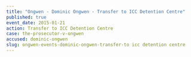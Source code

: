 ```yaml
---
title: "Ongwen - Dominic Ongwen - Transfer to ICC Detention Centre"
published: true
event_date: 2015-01-21
action: Transfer to ICC Detention Centre
case: the-prosecutor-v-ongwen
accused: dominic-ongwen
slug: ongwen-events-dominic-ongwen-transfer-to icc detention centre
---
```

